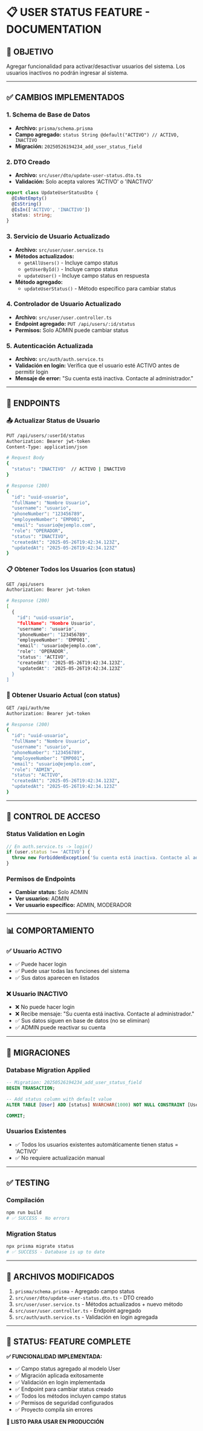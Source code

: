 # 📋 USER STATUS FEATURE - DOCUMENTATION

## 🎯 OBJETIVO
Agregar funcionalidad para activar/desactivar usuarios del sistema. Los usuarios inactivos no podrán ingresar al sistema.

---

## ✅ CAMBIOS IMPLEMENTADOS

### 1. **Schema de Base de Datos**
- **Archivo:** `prisma/schema.prisma`
- **Campo agregado:** `status String @default("ACTIVO") // ACTIVO, INACTIVO`
- **Migración:** `20250526194234_add_user_status_field`

### 2. **DTO Creado**
- **Archivo:** `src/user/dto/update-user-status.dto.ts`
- **Validación:** Solo acepta valores 'ACTIVO' o 'INACTIVO'

```typescript
export class UpdateUserStatusDto {
  @IsNotEmpty()
  @IsString()
  @IsIn(['ACTIVO', 'INACTIVO'])
  status: string;
}
```

### 3. **Servicio de Usuario Actualizado**
- **Archivo:** `src/user/user.service.ts`
- **Métodos actualizados:**
  - `getAllUsers()` - Incluye campo status
  - `getUserById()` - Incluye campo status
  - `updateUser()` - Incluye campo status en respuesta
- **Método agregado:**
  - `updateUserStatus()` - Método específico para cambiar status

### 4. **Controlador de Usuario Actualizado**
- **Archivo:** `src/user/user.controller.ts`
- **Endpoint agregado:** `PUT /api/users/:id/status`
- **Permisos:** Solo ADMIN puede cambiar status

### 5. **Autenticación Actualizada**
- **Archivo:** `src/auth/auth.service.ts`
- **Validación en login:** Verifica que el usuario esté ACTIVO antes de permitir login
- **Mensaje de error:** "Su cuenta está inactiva. Contacte al administrador."

---

## 🚀 ENDPOINTS

### 📤 Actualizar Status de Usuario
```bash
PUT /api/users/:userId/status
Authorization: Bearer jwt-token
Content-Type: application/json

# Request Body
{
  "status": "INACTIVO"  // ACTIVO | INACTIVO
}

# Response (200)
{
  "id": "uuid-usuario",
  "fullName": "Nombre Usuario",
  "username": "usuario",
  "phoneNumber": "123456789",
  "employeeNumber": "EMP001",
  "email": "usuario@ejemplo.com",
  "role": "OPERADOR",
  "status": "INACTIVO",
  "createdAt": "2025-05-26T19:42:34.123Z",
  "updatedAt": "2025-05-26T19:42:34.123Z"
}
```

### 📋 Obtener Todos los Usuarios (con status)
```bash
GET /api/users
Authorization: Bearer jwt-token

# Response (200)
[
  {
    "id": "uuid-usuario",
    "fullName": "Nombre Usuario",
    "username": "usuario",
    "phoneNumber": "123456789",
    "employeeNumber": "EMP001",
    "email": "usuario@ejemplo.com",
    "role": "OPERADOR",
    "status": "ACTIVO",
    "createdAt": "2025-05-26T19:42:34.123Z",
    "updatedAt": "2025-05-26T19:42:34.123Z"
  }
]
```

### 👤 Obtener Usuario Actual (con status)
```bash
GET /api/auth/me
Authorization: Bearer jwt-token

# Response (200)
{
  "id": "uuid-usuario",
  "fullName": "Nombre Usuario",
  "username": "usuario",
  "phoneNumber": "123456789",
  "employeeNumber": "EMP001",
  "email": "usuario@ejemplo.com",
  "role": "ADMIN",
  "status": "ACTIVO",
  "createdAt": "2025-05-26T19:42:34.123Z",
  "updatedAt": "2025-05-26T19:42:34.123Z"
}
```

---

## 🔐 CONTROL DE ACCESO

### Status Validation en Login
```typescript
// En auth.service.ts -> login()
if (user.status !== 'ACTIVO') {
  throw new ForbiddenException('Su cuenta está inactiva. Contacte al administrador.');
}
```

### Permisos de Endpoints
- **Cambiar status:** Solo ADMIN
- **Ver usuarios:** ADMIN
- **Ver usuario específico:** ADMIN, MODERADOR

---

## 📊 COMPORTAMIENTO

### ✅ Usuario ACTIVO
- ✅ Puede hacer login
- ✅ Puede usar todas las funciones del sistema
- ✅ Sus datos aparecen en listados

### ❌ Usuario INACTIVO
- ❌ No puede hacer login
- ❌ Recibe mensaje: "Su cuenta está inactiva. Contacte al administrador."
- ✅ Sus datos siguen en base de datos (no se eliminan)
- ✅ ADMIN puede reactivar su cuenta

---

## 🔄 MIGRACIONES

### Database Migration Applied
```sql
-- Migration: 20250526194234_add_user_status_field
BEGIN TRANSACTION;

-- Add status column with default value
ALTER TABLE [User] ADD [status] NVARCHAR(1000) NOT NULL CONSTRAINT [User_status_df] DEFAULT 'ACTIVO';

COMMIT;
```

### Usuarios Existentes
- ✅ Todos los usuarios existentes automáticamente tienen status = 'ACTIVO'
- ✅ No requiere actualización manual

---

## ✅ TESTING

### Compilación
```bash
npm run build
# ✅ SUCCESS - No errors
```

### Migration Status
```bash
npx prisma migrate status
# ✅ SUCCESS - Database is up to date
```

---

## 📁 ARCHIVOS MODIFICADOS

1. `prisma/schema.prisma` - Agregado campo status
2. `src/user/dto/update-user-status.dto.ts` - DTO creado
3. `src/user/user.service.ts` - Métodos actualizados + nuevo método
4. `src/user/user.controller.ts` - Endpoint agregado
5. `src/auth/auth.service.ts` - Validación en login agregada

---

## 🎉 STATUS: FEATURE COMPLETE

**✅ FUNCIONALIDAD IMPLEMENTADA:**
- ✅ Campo status agregado al modelo User
- ✅ Migración aplicada exitosamente
- ✅ Validación en login implementada
- ✅ Endpoint para cambiar status creado
- ✅ Todos los métodos incluyen campo status
- ✅ Permisos de seguridad configurados
- ✅ Proyecto compila sin errores

**🚀 LISTO PARA USAR EN PRODUCCIÓN**
